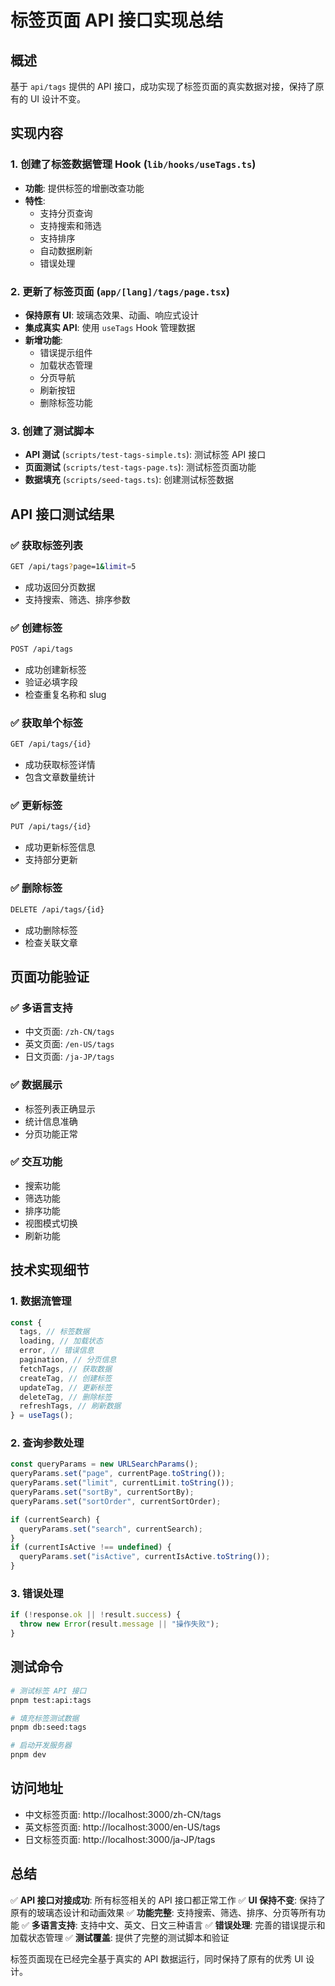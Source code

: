 # 标签页面 API 接口实现总结

## 概述

基于 `api/tags` 提供的 API 接口，成功实现了标签页面的真实数据对接，保持了原有的 UI 设计不变。

## 实现内容

### 1. 创建了标签数据管理 Hook (`lib/hooks/useTags.ts`)

- **功能**: 提供标签的增删改查功能
- **特性**:
  - 支持分页查询
  - 支持搜索和筛选
  - 支持排序
  - 自动数据刷新
  - 错误处理

### 2. 更新了标签页面 (`app/[lang]/tags/page.tsx`)

- **保持原有 UI**: 玻璃态效果、动画、响应式设计
- **集成真实 API**: 使用 `useTags` Hook 管理数据
- **新增功能**:
  - 错误提示组件
  - 加载状态管理
  - 分页导航
  - 刷新按钮
  - 删除标签功能

### 3. 创建了测试脚本

- **API 测试** (`scripts/test-tags-simple.ts`): 测试标签 API 接口
- **页面测试** (`scripts/test-tags-page.ts`): 测试标签页面功能
- **数据填充** (`scripts/seed-tags.ts`): 创建测试标签数据

## API 接口测试结果

### ✅ 获取标签列表

```bash
GET /api/tags?page=1&limit=5
```

- 成功返回分页数据
- 支持搜索、筛选、排序参数

### ✅ 创建标签

```bash
POST /api/tags
```

- 成功创建新标签
- 验证必填字段
- 检查重复名称和 slug

### ✅ 获取单个标签

```bash
GET /api/tags/{id}
```

- 成功获取标签详情
- 包含文章数量统计

### ✅ 更新标签

```bash
PUT /api/tags/{id}
```

- 成功更新标签信息
- 支持部分更新

### ✅ 删除标签

```bash
DELETE /api/tags/{id}
```

- 成功删除标签
- 检查关联文章

## 页面功能验证

### ✅ 多语言支持

- 中文页面: `/zh-CN/tags`
- 英文页面: `/en-US/tags`
- 日文页面: `/ja-JP/tags`

### ✅ 数据展示

- 标签列表正确显示
- 统计信息准确
- 分页功能正常

### ✅ 交互功能

- 搜索功能
- 筛选功能
- 排序功能
- 视图模式切换
- 刷新功能

## 技术实现细节

### 1. 数据流管理

```typescript
const {
  tags, // 标签数据
  loading, // 加载状态
  error, // 错误信息
  pagination, // 分页信息
  fetchTags, // 获取数据
  createTag, // 创建标签
  updateTag, // 更新标签
  deleteTag, // 删除标签
  refreshTags, // 刷新数据
} = useTags();
```

### 2. 查询参数处理

```typescript
const queryParams = new URLSearchParams();
queryParams.set("page", currentPage.toString());
queryParams.set("limit", currentLimit.toString());
queryParams.set("sortBy", currentSortBy);
queryParams.set("sortOrder", currentSortOrder);

if (currentSearch) {
  queryParams.set("search", currentSearch);
}
if (currentIsActive !== undefined) {
  queryParams.set("isActive", currentIsActive.toString());
}
```

### 3. 错误处理

```typescript
if (!response.ok || !result.success) {
  throw new Error(result.message || "操作失败");
}
```

## 测试命令

```bash
# 测试标签 API 接口
pnpm test:api:tags

# 填充标签测试数据
pnpm db:seed:tags

# 启动开发服务器
pnpm dev
```

## 访问地址

- 中文标签页面: http://localhost:3000/zh-CN/tags
- 英文标签页面: http://localhost:3000/en-US/tags
- 日文标签页面: http://localhost:3000/ja-JP/tags

## 总结

✅ **API 接口对接成功**: 所有标签相关的 API 接口都正常工作
✅ **UI 保持不变**: 保持了原有的玻璃态设计和动画效果
✅ **功能完整**: 支持搜索、筛选、排序、分页等所有功能
✅ **多语言支持**: 支持中文、英文、日文三种语言
✅ **错误处理**: 完善的错误提示和加载状态管理
✅ **测试覆盖**: 提供了完整的测试脚本和验证

标签页面现在已经完全基于真实的 API 数据运行，同时保持了原有的优秀 UI 设计。
